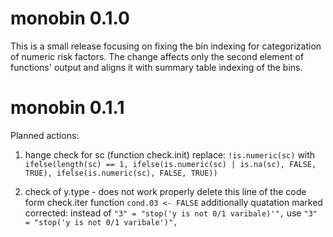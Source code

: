 # monobin 0.1.0
This is a small release focusing on fixing the bin indexing for categorization of numeric risk factors. 
The change affects only the second element of functions' output and aligns it with summary table indexing of the bins. 

# monobin 0.1.1
Planned actions:
1. hange check for sc (function check.init)
  replace: ```!is.numeric(sc)``` with ```ifelse(length(sc) == 1, ifelse(is.numeric(sc) | is.na(sc), FALSE,  TRUE), ifelse(is.numeric(sc), FALSE, TRUE))```

2. check of y.type - does not work properly
   delete this line of the code form check.iter function ```cond.03 <- FALSE```
   additionally quatation marked corrected: instead of ``"3" = "stop('y is not 0/1 varibale)'",`` use ```"3" = "stop('y is not 0/1 varibale')",```
